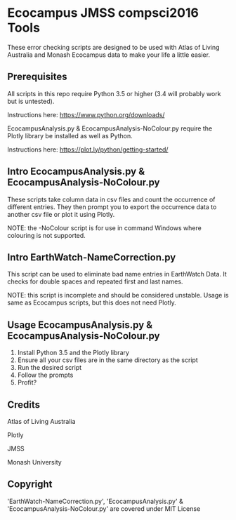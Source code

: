 # Ecocampus JMSS compsci2016 Tools

These error checking scripts are designed to be used with Atlas of Living Australia and Monash Ecocampus data to make your life a little easier. 

## Prerequisites

All scripts in this repo require Python 3.5 or higher (3.4 will probably work but is untested). 

Instructions here: https://www.python.org/downloads/

EcocampusAnalysis.py & EcocampusAnalysis-NoColour.py require the Plotly library be installed as well as Python. 

Instructions here: https://plot.ly/python/getting-started/

## Intro EcocampusAnalysis.py & EcocampusAnalysis-NoColour.py

These scripts take column data in csv files and count the occurrence of different entries. 
They then prompt you to export the occurrence data to another csv file or plot it using Plotly. 

NOTE: the -NoColour script is for use in command Windows where colouring is not supported. 

## Intro EarthWatch-NameCorrection.py

This script can be used to eliminate bad name entries in EarthWatch Data. 
It checks for double spaces and repeated first and last names. 

NOTE: this script is incomplete and should be considered unstable. 
Usage is same as Ecocampus scripts, but this does not need Plotly. 

## Usage EcocampusAnalysis.py & EcocampusAnalysis-NoColour.py

1. Install Python 3.5 and the Plotly library
2. Ensure all your csv files are in the same directory as the script
3. Run the desired script
4. Follow the prompts
5. Profit?

## Credits

Atlas of Living Australia

Plotly

JMSS

Monash University

## Copyright

'EarthWatch-NameCorrection.py', 'EcocampusAnalysis.py' & 'EcocampusAnalysis-NoColour.py' are covered under MIT License